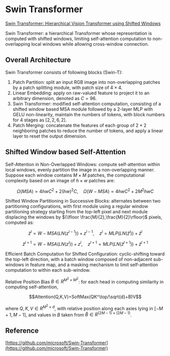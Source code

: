 # Swin Transformer
[Swin Transformer: Hierarchical Vision Transformer using Shifted Windows](http://openaccess.thecvf.com/content/ICCV2021/papers/Liu_Swin_Transformer_Hierarchical_Vision_Transformer_Using_Shifted_Windows_ICCV_2021_paper.pdf)

Swin Transformer: a hierarchical Transformer whose representation is computed with shifted windows, limiting self-attention computation to non-overlapping local windows while allowing cross-window connection.

## Overall Architecture
Swin Transformer consists of following blocks (Swin-T):
1. Patch Partition: split an input RGB image into non-overlapping patches by a patch splitting module, with patch size of $4\times4$.
2. Linear Embedding: apply on raw-valued feature to project it to an arbitrary dimension, denoted as $C=96$.
3. Swin Transformer: modified self-attention computation, consisting of a shifted window based MSA module followed by a 2-layer MLP with GELU non-linearity, maintain the numbers of tokens, with block numbers for 4 stages as $[2,2,6,2]$.
4. Patch Merging: concatenate the features of each group of $2\times2$ neighboring patches to reduce the number of tokens, and apply a linear layer to reset the output dimension.

## Shifted Window based Self-Attention
 Self-Attention in Non-Overlapped Windows: compute self-attention within local windows, evenly partition the image in a non-overlapping manner. Suppose each window contains $M\times M$ patches, the computational complexity based on an image of $h\times w$ patches are:
```math
\Omega(MSA)=4hwC^2+2(hw)^2C,\quad \Omega(W-MSA)=4hwC^2+2M^2hwC
```

Shifted Window Partitioning in Successive Blocks: alternates between two partitioning configurations, with first module using a regular window partitioning strategy starting from the top-left pixel and next module displacing the windows by $(\lfloor \frac{M}{2},\frac{M}{2}\rfloor)$ pixels, computed as:
```math
\hat{z}^l=W-MSA(LN(z^{l-1}))+z^{l-1},\quad
z^l = MLP(LN(\hat{z}^l))+\hat{z}^l
```
```math
\hat{z}^{l+1}=W-MSA(LN(z^{l}))+z^{l},\quad
z^{l+1} = MLP(LN(\hat{z}^{l+1}))+\hat{z}^{l+1}
```

Efficient Batch Computation for Shifted Configuration: cyclic-shifting toward the top-left direction, with a batch window composed of non-adjacent sub-windows in feature map, and a masking mechanism to limit self-attention computation to within each sub-window.

Relative Position Bias $B\in R^{M^2\times M^2}$: for each head in computing similarity in computing self-attention,
```math
Attention(Q,K,V)=SoftMax(QK^\top/\sqrt{d}+B)V
```
where $Q,K,V\in R^{M^2\times d}$, with relative position along each axies lying in $[-M+1,M-1]$, and values in $B$ taken from $\hat{B}\in R^{(2M-1)\times (2M-1)}$.

## Reference
[https://github.com/microsoft/Swin-Transformer](https://github.com/microsoft/Swin-Transformer)
